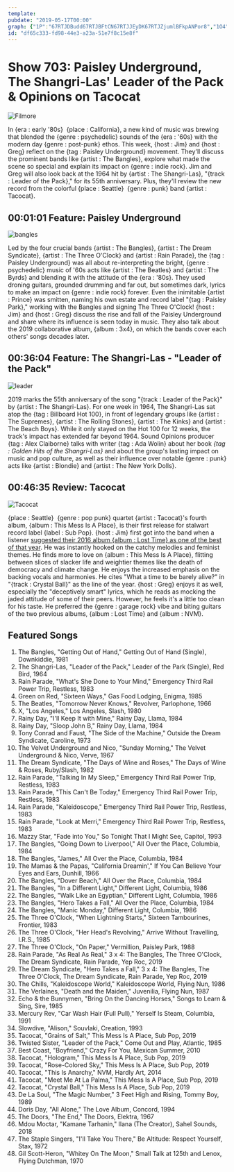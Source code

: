 ```yaml
---
template: 
pubdate: "2019-05-17T00:00"
graph: {"1P":"67RTJDBudd67RTJBFtCN67RTJJEyDK67RTJZjumlBFkpANPor8","1O4":"9JeviGYzaC9Jevicb0euLBwIXcb0eu","25N":"ak4bndgC25F4s74ak4bndgC25pDnSSdgC25uQmHOdgC25i5vEsF4s74uQmHO"}
id: "df65c333-fd98-44e3-a23a-51e7f8c15e8f"
---
```






# Show 703: Paisley Underground, The Shangri-Las' Leader of the Pack & Opinions on Tacocat

![Filmore](https://static.soundopinions.org/images/2019/filmore.jpg)

In {era : early '80s}  {place : California}, a new kind of music was brewing that blended the {genre : psychedelic} sounds of the {era : '60s} with the modern day {genre : post-punk} ethos. This week, {host : Jim} and {host : Greg} reflect on the {tag : Paisley Underground} movement. They'll discuss the prominent bands like {artist : The Bangles}, explore what made the scene so special and explain its impact on {genre : indie rock}. Jim and Greg will also look back at the 1964 hit by {artist : The Shangri-Las}, "{track : Leader of the Pack}," for its 55th anniversary. Plus, they'll review the new record from the colorful {place : Seattle}  {genre : punk} band {artist : Tacocat}.



## 00:01:01 Feature: Paisley Underground

![bangles](https://static.soundopinions.org/assets/703/1P0.jpg)

Led by the four crucial bands {artist : The Bangles}, {artist : The Dream Syndicate}, {artist : The Three O'Clock} and {artist : Rain Parade}, the {tag : Paisley Underground} was all about re-interpreting the bright, {genre : psychedelic} music of '60s acts like {artist : The Beatles} and {artist : The Byrds} and blending it with the attitude of the {era : '80s}. They used droning guitars, grounded drumming and far out, but sometimes dark, lyrics to make an impact on {genre : indie rock} forever. Even the inimitable {artist : Prince} was smitten, naming his own estate and record label "{tag : Paisley Park}," working with the Bangles and signing The Three O'Clock! {host : Jim} and {host : Greg} discuss the rise and fall of the Paisley Underground and share where its influence is seen today in music. They also talk about the 2019 collaborative album, {album : 3x4}, on which the bands cover each others' songs decades later.



## 00:36:04 Feature: The Shangri-Las - "Leader of the Pack"

![leader](https://static.soundopinions.org/assets/703/1O40.jpg)

2019 marks the 55th anniversary of the song "{track : Leader of the Pack}" by {artist : The Shangri-Las}. For one week in 1964, The Shangri-Las sat atop the {tag : Billboard Hot 100}, in front of legendary groups like {artist : The Supremes}, {artist : The Rolling Stones}, {artist : The Kinks} and {artist : The Beach Boys}. While it only stayed on the Hot 100 for 12 weeks, the track's impact has extended far beyond 1964. Sound Opinions producer {tag : Alex Claiborne} talks with writer {tag : Ada Wolin} about her book *{tag : Golden Hits of the Shangri-Las}* and about the group's lasting impact on music and pop culture, as well as their influence over notable {genre : punk} acts like {artist : Blondie} and {artist : The New York Dolls}.



## 00:46:35 Review: Tacocat

![Tacocat](https://static.soundopinions.org/assets/703/25N0.jpg)

{place : Seattle}  {genre : pop punk} quartet {artist : Tacocat}'s fourth album, {album : This Mess Is A Place}, is their first release for stalwart record label {label : Sub Pop}. {host : Jim} first got into the band when a listener [suggested their 2016 album {album : Lost Time} as one of the best of that year](https://www.soundopinions.org/show/553/). He was instantly hooked on the catchy melodies and feminist themes. He finds more to love on {album : This Mess Is A Place}, flitting between slices of slacker life and weightier themes like the death of democracy and climate change. He enjoys the increased emphasis on the backing vocals and harmonies. He cites "What a time to be barely alive?" in "{track : Crystal Ball}" as the line of the year. {host : Greg} enjoys it as well, especially the "deceptively smart" lyrics, which he reads as mocking the jaded attitude of some of their peers. However, he feels it's a little too clean for his taste. He preferred the {genre : garage rock} vibe and biting guitars of the two previous albums, {album : Lost Time} and {album : NVM}.



## Featured Songs

1. The Bangles, "Getting Out of Hand," Getting Out of Hand (Single), Downkiddie, 1981
2. The Shangri-Las, "Leader of the Pack," Leader of the Park (Single), Red Bird, 1964
3. Rain Parade, "What's She Done to Your Mind," Emergency Third Rail Power Trip, Restless, 1983
4. Green on Red, "Sixteen Ways," Gas Food Lodging, Enigma, 1985
5. The Beatles, "Tomorrow Never Knows," Revolver, Parlophone, 1966
6. X, "Los Angeles," Los Angeles, Slash, 1980
7. Rainy Day, "I'll Keep It with Mine," Rainy Day, Llama, 1984
8. Rainy Day, "Sloop John B," Rainy Day, Llama, 1984
9. Tony Conrad and Faust, "The Side of the Machine," Outside the Dream Syndicate, Caroline, 1973
10. The Velvet Underground and Nico, "Sunday Morning," The Velvet Underground & Nico, Verve, 1967
11. The Dream Syndicate, "The Days of Wine and Roses," The Days of Wine & Roses, Ruby/Slash, 1982
12. Rain Parade, "Talking In My Sleep," Emergency Third Rail Power Trip, Restless, 1983
13. Rain Parade, "This Can't Be Today," Emergency Third Rail Power Trip, Restless, 1983
14. Rain Parade, "Kaleidoscope," Emergency Third Rail Power Trip, Restless, 1983
15. Rain Parade, "Look at Merri," Emergency Third Rail Power Trip, Restless, 1983
16. Mazzy Star, "Fade into You," So Tonight That I Might See, Capitol, 1993
17. The Bangles, "Going Down to Liverpool," All Over the Place, Columbia, 1984
18. The Bangles, "James," All Over the Place, Columbia, 1984
19. The Mamas & the Papas, "California Dreamin'," If You Can Believe Your Eyes and Ears, Dunhill, 1966
20. The Bangles, "Dover Beach," All Over the Place, Columbia, 1984
21. The Bangles, "In a Different Light," Different Light, Columbia, 1986
22. The Bangles, "Walk Like an Egyptian," Different Light, Columbia, 1986
23. The Bangles, "Hero Takes a Fall," All Over the Place, Columbia, 1984
24. The Bangles, "Manic Monday," Different Light, Columbia, 1986
25. The Three O'Clock, "When Lightning Starts," Sixteen Tambourines, Frontier, 1983
26. The Three O'Clock, "Her Head's Revolving," Arrive Without Travelling, I.R.S., 1985
27. The Three O'Clock, "On Paper," Vermillion, Paisley Park, 1988
28. Rain Parade, "As Real As Real," 3 x 4: The Bangles, The Three O'Clock, The Dream Syndicate, Rain Parade, Yep Roc, 2019
29. The Dream Syndicate, "Hero Takes a Fall," 3 x 4: The Bangles, The Three O'Clock, The Dream Syndicate, Rain Parade, Yep Roc, 2019
30. The Chills, "Kaleidoscope World," Kaleidoscope World, Flying Nun, 1986
31. The Verlaines, "Death and the Maiden," Juvenilia, Flying Nun, 1987
32. Echo & the Bunnymen, "Bring On the Dancing Horses," Songs to Learn & Sing, Sire, 1985
33. Mercury Rev, "Car Wash Hair (Full Pull)," Yerself Is Steam, Columbia, 1991
34. Slowdive, "Alison," Souvlaki, Creation, 1993
35. Tacocat, "Grains of Salt," This Mess Is A Place, Sub Pop, 2019
36. Twisted Sister, "Leader of the Pack," Come Out and Play, Atlantic, 1985
37. Best Coast, "Boyfriend," Crazy For You, Mexican Summer, 2010
38. Tacocat, "Hologram," This Mess Is A Place, Sub Pop, 2019
39. Tacocat, "Rose-Colored Sky," This Mess Is A Place, Sub Pop, 2019
40. Tacocat, "This Is Anarchy," NVM, Hardly Art, 2014
41. Tacocat, "Meet Me At La Palma," This Mess Is A Place, Sub Pop, 2019
42. Tacocat, "Crystal Ball," This Mess Is A Place, Sub Pop, 2019
43. De La Soul, "The Magic Number," 3 Feet High and Rising, Tommy Boy, 1989
44. Doris Day, "All Alone," The Love Album, Concord, 1994
45. The Doors, "The End," The Doors, Elektra, 1967
46. Mdou Moctar, "Kamane Tarhanin," Ilana (The Creator), Sahel Sounds, 2018
47. The Staple Singers, "I'll Take You There," Be Altitude: Respect Yourself, Stax, 1972
48. Gil Scott-Heron, "Whitey On The Moon," Small Talk at 125th and Lenox, Flying Dutchman, 1970